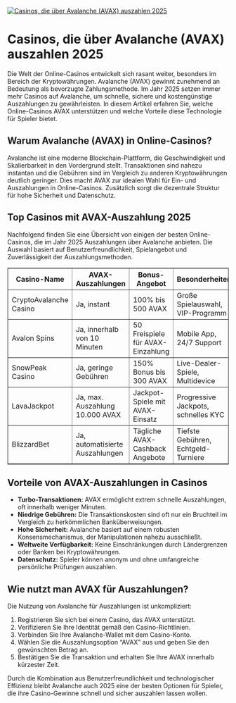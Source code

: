 [![Casinos, die über Avalanche (AVAX) auszahlen 2025](https://123-caf.pages.dev/gitsignup.png)](https://vrmoo.ru/Bt82HjjY)

<h1>Casinos, die über Avalanche (AVAX) auszahlen 2025</h1>  <p>Die Welt der Online-Casinos entwickelt sich rasant weiter, besonders im Bereich der Kryptowährungen. Avalanche (AVAX) gewinnt zunehmend an Bedeutung als bevorzugte Zahlungsmethode. Im Jahr 2025 setzen immer mehr Casinos auf Avalanche, um schnelle, sichere und kostengünstige Auszahlungen zu gewährleisten. In diesem Artikel erfahren Sie, welche Online-Casinos AVAX unterstützen und welche Vorteile diese Technologie für Spieler bietet.</p>  <h2>Warum Avalanche (AVAX) in Online-Casinos?</h2>  <p>Avalanche ist eine moderne Blockchain-Plattform, die Geschwindigkeit und Skalierbarkeit in den Vordergrund stellt. Transaktionen sind nahezu instantan und die Gebühren sind im Vergleich zu anderen Kryptowährungen deutlich geringer. Dies macht AVAX zur idealen Wahl für Ein- und Auszahlungen in Online-Casinos. Zusätzlich sorgt die dezentrale Struktur für hohe Sicherheit und Datenschutz.</p>  <h2>Top Casinos mit AVAX-Auszahlung 2025</h2>  <p>Nachfolgend finden Sie eine Übersicht von einigen der besten Online-Casinos, die im Jahr 2025 Auszahlungen über Avalanche anbieten. Die Auswahl basiert auf Benutzerfreundlichkeit, Spielangebot und Zuverlässigkeit der Auszahlungsmethoden.</p>  <table border="1" cellpadding="8" cellspacing="0">   <thead>     <tr>       <th>Casino-Name</th>       <th>AVAX-Auszahlungen</th>       <th>Bonus-Angebot</th>       <th>Besonderheiten</th>     </tr>   </thead>   <tbody>     <tr>       <td>CryptoAvalanche Casino</td>       <td>Ja, instant</td>       <td>100% bis 500 AVAX</td>       <td>Große Spielauswahl, VIP-Programm</td>     </tr>     <tr>       <td>Avalon Spins</td>       <td>Ja, innerhalb von 10 Minuten</td>       <td>50 Freispiele für AVAX-Einzahlung</td>       <td>Mobile App, 24/7 Support</td>     </tr>     <tr>       <td>SnowPeak Casino</td>       <td>Ja, geringe Gebühren</td>       <td>150% Bonus bis 300 AVAX</td>       <td>Live-Dealer-Spiele, Multidevice</td>     </tr>     <tr>       <td>LavaJackpot</td>       <td>Ja, max. Auszahlung 10.000 AVAX</td>       <td>Jackpot-Spiele mit AVAX-Einsatz</td>       <td>Progressive Jackpots, schnelles KYC</td>     </tr>     <tr>       <td>BlizzardBet</td>       <td>Ja, automatisierte Auszahlungen</td>       <td>Tägliche AVAX-Cashback Angebote</td>       <td>Tiefste Gebühren, Echtgeld-Turniere</td>     </tr>   </tbody> </table>  <h2>Vorteile von AVAX-Auszahlungen in Casinos</h2>  <ul>   <li><strong>Turbo-Transaktionen:</strong> AVAX ermöglicht extrem schnelle Auszahlungen, oft innerhalb weniger Minuten.</li>   <li><strong>Niedrige Gebühren:</strong> Die Transaktionskosten sind oft nur ein Bruchteil im Vergleich zu herkömmlichen Banküberweisungen.</li>   <li><strong>Hohe Sicherheit:</strong> Avalanche basiert auf einem robusten Konsensmechanismus, der Manipulationen nahezu ausschließt.</li>   <li><strong>Weltweite Verfügbarkeit:</strong> Keine Einschränkungen durch Ländergrenzen oder Banken bei Kryptowährungen.</li>   <li><strong>Datenschutz:</strong> Spieler können anonym und ohne umfangreiche persönliche Prüfungen auszahlen.</li> </ul>  <h2>Wie nutzt man AVAX für Auszahlungen?</h2>  <p>Die Nutzung von Avalanche für Auszahlungen ist unkompliziert:</p>  <ol>   <li>Registrieren Sie sich bei einem Casino, das AVAX unterstützt.</li>   <li>Verifizieren Sie Ihre Identität gemäß den Casino-Richtlinien.</li>   <li>Verbinden Sie Ihre Avalanche-Wallet mit dem Casino-Konto.</li>   <li>Wählen Sie die Auszahlungsoption “AVAX” aus und geben Sie den gewünschten Betrag an.</li>   <li>Bestätigen Sie die Transaktion und erhalten Sie Ihre AVAX innerhalb kürzester Zeit.</li> </ol>  <p>Durch die Kombination aus Benutzerfreundlichkeit und technologischer Effizienz bleibt Avalanche auch 2025 eine der besten Optionen für Spieler, die ihre Casino-Gewinne schnell und sicher auszahlen lassen wollen.</p>